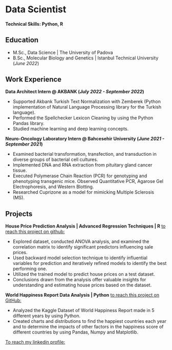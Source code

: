 # Data Scientist

#### Technical Skills: Python, R

## Education					       		
- M.Sc., Data Science	| The University of Padova
- B.Sc., Molecular Biology and Genetics | Istanbul Technical University (_June 2022_)

## Work Experience
**Data Architect Intern @ AKBANK (_July 2022 - September 2022_)**
- Supported Akbank Turkish Text Normalization with Zemberek (Python implementation of Natural Language Processing library for the Turkish language).
- Performed the Spellchecker Lexicon Cleaning by using the Python Pandas library.
- Studied machine learning and deep learning concepts.

**Neuro-Oncology Laboratory Intern @ Bahcesehir University (_June 2021 - September 2021_)**
- Examined bacterial transformation, transfection, and transduction in diverse groups of bacterial cell cultures.
- Implemented DNA and RNA extraction from pituitary gland cancer tissue.
- Executed Polymerase Chain Reaction (PCR) for genotyping and phenotyping transgenic mice. Observed Quantitative PCR, Agarose Gel Electrophoresis, and Western Blotting.
- Researched Cuprizone as a model for mimicking Multiple Sclerosis (MS).

## Projects

**House Price Prediction Analysis | Advanced Regression Techniques | R**
[to reach this project on github:](https://github.com/sudogaan/House-Price-Prediction-Analysis-with-R/blob/main/House-Price-Prediction-Report.pdf)
- Explored dataset, conducted ANOVA analysis, and examined the correlation matrix to identify significant predictors influencing sale prices.
- Used backward model selection technique to identify influential variables for prediction and iteratively refined models to identify the best performing one.
- Utilized the trained model to predict house prices on a test dataset.
- Conclusions drawn from the analysis offer valuable insights for understanding and estimating house prices based on the dataset.

**World Happiness Report Data Analysis | Python**
[to reach this project on GitHub:](https://github.com/sudogaan/Data_Analysis_Projects/blob/main/World_Happiness_Report.ipynb)
- Analyzed the Kaggle Dataset of World Happiness Report made in 5 different years by using Python.
- Created charts and distributions to find the happiest countries each year and to determine the impacts of other factors in the happiness score of different countries by using Pandas, Numpy and Matplotlib.


[To reach my linkedin profile:](https://www.linkedin.com/in/sudogan/)
